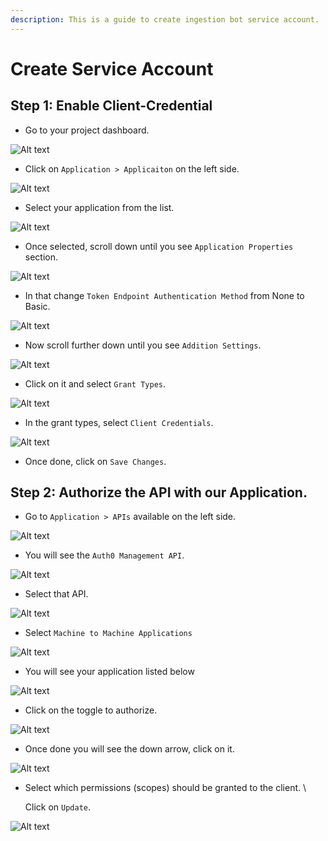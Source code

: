 ```yaml
---
description: This is a guide to create ingestion bot service account.
---
```


# Create Service Account

## Step 1: Enable Client-Credential

* Go to your project dashboard.

![Alt text](https://user-images.githubusercontent.com/83201188/130019116-16ed406e-3e76-4b33-8804-3a9eebebc578.png)

* Click on `Application > Applicaiton` on the left side.

![Alt text](https://user-images.githubusercontent.com/83201188/130019122-2435ada0-3321-46a6-a17b-dfb6bb589182.png)

* Select your application from the list.

![Alt text](https://user-images.githubusercontent.com/83201188/130190043-8b88d27b-bca8-4220-a141-bc960a3c75a7.png)

* Once selected, scroll down until you see `Application Properties` section.

![Alt text](https://user-images.githubusercontent.com/83201188/130190078-43065e80-0bf9-47d0-8e63-cd8dc339e86d.png)

* In that change `Token Endpoint Authentication Method` from None to Basic.

![Alt text](https://user-images.githubusercontent.com/83201188/130190048-7c19da03-6d05-4217-ab7f-5e5348561174.png)

* Now scroll further down until you see `Addition Settings`.

![Alt text](https://user-images.githubusercontent.com/83201188/130190051-a3b7e740-6e4a-4dad-b95b-33eb7568f496.png)

* Click on it and select `Grant Types`.

![Alt text](https://user-images.githubusercontent.com/83201188/130190060-8316de74-31de-4696-ba14-1775492b1b65.png)

* In the grant types, select `Client Credentials`.

![Alt text](https://user-images.githubusercontent.com/83201188/130190064-9de1c9ae-3461-4567-a169-038f55e504a3.png)

* Once done, click on `Save Changes`.

## Step 2: Authorize the API with our Application.

* Go to `Application > APIs` available on the left side.

![Alt text](https://user-images.githubusercontent.com/83201188/130190083-f11904f8-acf1-47da-8904-de2eadc3eb01.png)

* You will see the `Auth0 Management API`.

![Alt text](https://user-images.githubusercontent.com/83201188/130190072-306e7934-85a2-4c11-bcb1-e8208b3193c4.png)

* Select that API.

![Alt text](https://user-images.githubusercontent.com/83201188/130190086-bb20042c-07be-421d-806e-fb6d8d03f722.png)

* Select `Machine to Machine Applications`

![Alt text](https://user-images.githubusercontent.com/83201188/130190088-a4a1931d-a6e7-48ee-a9ed-201bca85f2f3.png)

* You will see your application listed below

![Alt text](https://user-images.githubusercontent.com/83201188/130190073-ad31b0aa-fcf1-494c-9313-6eb6ddc86858.png)

* Click on the toggle to authorize.

![Alt text](https://user-images.githubusercontent.com/83201188/130190090-b0458fc0-7642-46f1-9344-ad8706dd2625.png)

* Once done you will see the down arrow, click on it.

![Alt text](https://user-images.githubusercontent.com/83201188/130190090-b0458fc0-7642-46f1-9344-ad8706dd2625.png)

* Select which permissions \(scopes\) should be granted to the client. \

  Click on `Update`.

![Alt text](https://user-images.githubusercontent.com/83201188/130190076-28e2e11a-273d-491e-b998-db81bf1fb813.png)

